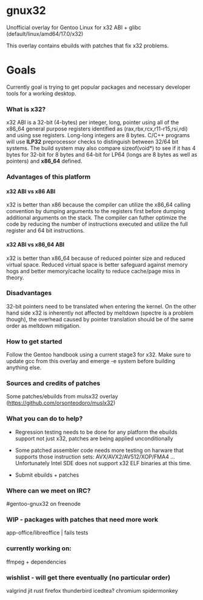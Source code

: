 # gnux32

Unofficial overlay for Gentoo Linux for x32 ABI + glibc (default/linux/amd64/17.0/x32)

This overlay contains ebuilds with patches that fix x32 problems.

# Goals

Currently goal is trying to get popular packages and necessary developer tools for a working desktop.

### What is x32?

x32 ABI is a 32-bit (4-bytes) per integer, long, pointer using all of the x86_64 general purpose registers identified as (rax,rbx,rcx,r11-r15,rsi,rdi) and using sse registers.  Long-long integers are 8 bytes.  C/C++ programs will use __ILP32__ preprocessor checks to distinguish between 32/64 bit systems.  The build system may also compare sizeof(void*) to see if it has 4 bytes for 32-bit for 8 bytes and 64-bit for LP64 (longs are 8 bytes as well as pointers) and __x86_64__ defined.  

### Advantages of this platform

#### x32 ABI vs x86 ABI
x32 is better than x86 because the compiler can utilize the x86_64 calling convention by dumping arguments to the registers first before dumping additional arguments on the stack.  The compiler can futher optimize the code by reducing the number of instructions executed and utilize the full register and 64 bit instructions.

#### x32 ABI vs x86_64 ABI
x32 is better than x86_64 because of reduced pointer size and reduced virtual space.  Reduced virtual space is better safeguard against memory hogs and better memory/cache locality to reduce cache/page miss in theory.

### Disadvantages

32-bit pointers need to be translated when entering the kernel. On the other hand side x32 is inherently not affected by meltdown (spectre is a problem though), the overhead caused by pointer translation should be of the same order as meltdown mitigation.

### How to get started

Follow the Gentoo handbook using a current stage3 for x32. Make sure to update gcc from this overlay and emerge -e system before building anything else.

### Sources and credits of patches

Some patches/ebuilds from mulsx32 overlay (https://github.com/orsonteodoro/muslx32)

### What you can do to help?

* Regression testing needs to be done for any platform the ebuilds support not just x32, patches are being applied unconditionally
* Some patched assembler code needs more testing on harware that supports those instruction sets: AVX/AVX2/AV512/XOP/FMA4 ...
  Unfortunately Intel SDE does not support x32 ELF binaries at this time. 

* Submit ebuilds + patches

### Where can we meet on IRC?

#gentoo-gnux32 on freenode

### WIP - packages with patches that need more work

app-office/libreoffice | fails tests

### currently working on:

ffmpeg + dependencies

### wishlist - will get there eventually (no particular order)

valgrind
jit
rust
firefox
thunderbird
icedtea?
chromium
spidermonkey

